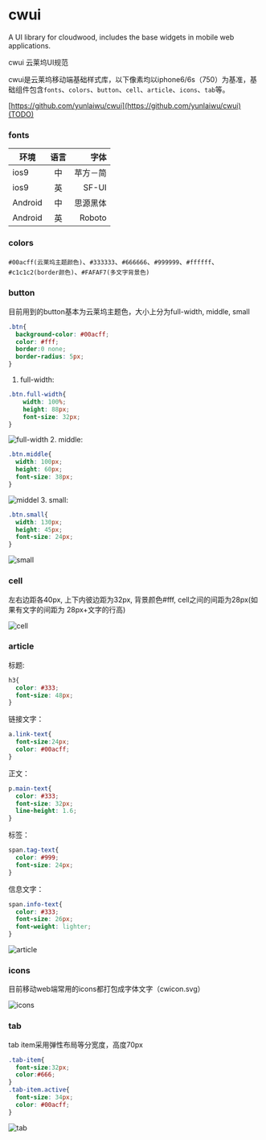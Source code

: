 # cwui
A UI library for cloudwood, includes the base widgets in mobile web applications.

cwui 云莱坞UI规范

cwui是云莱坞移动端基础样式库，以下像素均以iphone6/6s（750）为基准，基础组件包含`fonts`、`colors`、`button`、`cell`、`article`、`icons`、`tab`等。

[https://github.com/yunlaiwu/cwui](https://github.com/yunlaiwu/cwui)(TODO)

### fonts
| 环境        | 语言           | 字体  |
| ------------- |:-------------:| -----:|
|   ios9    | 中 | 苹方－简 |
|   ios9       | 英 | SF-UI   |
| Android   | 中   |思源黑体|
| Android   | 英   |Roboto|

### colors
`#00acff(云莱坞主题颜色)`、`#333333`、`#666666`、`#999999`、`#ffffff`、`#c1c1c2(border颜色)`、`#FAFAF7(多文字背景色)`

### button
目前用到的button基本为云莱坞主题色，大小上分为full-width, middle, small

``` css
.btn{
  background-color: #00acff;
  color: #fff;
  border:0 none;
  border-radius: 5px;
}
```

1. full-width:
``` css
.btn.full-width{
    width: 100%;
    height: 88px;
    font-size: 32px;
}
```
![full-width](http://ac-2eYaD9YT.clouddn.com/fdcfc26a56ee2863dac0.png)
2. middle:
``` css
.btn.middle{
  width: 100px;
  height: 60px;
  font-size: 38px;
}
```
![middel](http://ac-2eYaD9YT.clouddn.com/6c9e3a8ff7781ccb7aeb.png)
3. small:
``` css
.btn.small{
  width: 130px;
  height: 45px;
  font-size: 24px;
}
```
![small](http://ac-2eYaD9YT.clouddn.com/7f2ae5984a0ca2909d35.png)

### cell
左右边距各40px, 上下内彼边距为32px, 背景颜色#fff, cell之间的间距为28px(如果有文字的间距为 28px+文字的行高)

  ![cell](http://ac-2eYaD9YT.clouddn.com/c7688c34c34d82446e38.png)

### article
标题:
``` css
h3{
  color: #333;
  font-size: 48px;
}
```
链接文字：
``` css
a.link-text{
  font-size:24px;
  color: #00acff;
}
```
正文：
``` css
p.main-text{
  color: #333;
  font-size: 32px;
  line-height: 1.6;
}
```
标签：
``` css
span.tag-text{
  color: #999;
  font-size: 24px;
}
```
信息文字：
``` css
span.info-text{
  color: #333;
  font-size: 26px;
  font-weight: lighter;
}
```
![article](http://ac-2eYaD9YT.clouddn.com/8ad33112bc87edd56545.png)

### icons
目前移动web端常用的icons都打包成字体文字（cwicon.svg）

![icons](http://ac-2eYaD9YT.clouddn.com/9d6b572573e9a2950dc6.png)

### tab
tab item采用弹性布局等分宽度，高度70px
``` css
.tab-item{
  font-size:32px;
  color:#666;
}
.tab-item.active{
  font-size: 34px;
  color: #00acff;
}
```
![tab](http://ac-2eYaD9YT.clouddn.com/962ee1325bd1fffbb4b4.png)
